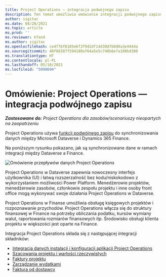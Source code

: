 ```yaml
---
title: Project Operations — integracja podwójnego zapisu
description: Ten temat umożliwia omówienie integracji podwójnego zapisu w Project Operations.
author: sigitac
ms.date: 04/28/2021
ms.topic: article
ms.prod: ''
ms.reviewer: kfend
ms.author: sigitac
ms.openlocfilehash: ce4f7bf8185e6f3f942df14d30d7b8d0a3e4444a
ms.sourcegitcommit: 40f68387f594180af64a5e5c748b6efa188bd300
ms.translationtype: HT
ms.contentlocale: pl-PL
ms.lasthandoff: 05/10/2021
ms.locfileid: "5998694"
---
```

# <a name="project-operations-dual-write-integration-overview"></a>Omówienie: Project Operations — integracja podwójnego zapisu

_**Zastosowane do:** Project Operations dla zasobów/scenariuszy nieopartych na zaopatrzeniu_

Project Operations używa [funkcji podwójnego zapisu](/dynamics365/fin-ops-core/dev-itpro/data-entities/dual-write/dual-write-home-page) do synchronizowania danych między Microsoft Dataverse i Dynamics 365 Finance.

Na poniższym rysunku pokazano, jak są synchronizowane dane w ramach integracji między Dataverse a Finance.

![Omówienie przepływów danych Project Operations](./media/ProjectOperationsFlows.jpg)

Project Operations w Dataverse zapewnia nowoczesny interfejs użytkownika (UI) i łatwą rozszerzalność bez kodu/niskokodowo z wykorzystaniem możliwości Power Platform. Menedżerowie projektów, menedżerowie zasobów, członkowie zespołu projektu i inne osoby front office mogą wykonywać swoje działania Project Operations w Dataverse.

Project Operations w Finanse umożliwia obsługę księgowych projektów i rozpoznawanie przychodów. Project Operations włącza się do struktury finansowej w Finance na potrzeby obliczania podatku, kursów wymiany walut, raportowania rozmiarów finansowych itp. Środowisko obsługi klienta projektu w większości jest oparte na Finance.

Integracja Project Operations składa się z następującej integracji składników:


- [Integracja danych instalacji i konfiguracji aplikacji Project Operations](resource-dual-write-setup-integration.md) 
- [Szacowania projektu i wartości rzeczywistych](resource-dual-write-estimates-actuals.md)
- [Faktury projektu](resource-dual-write-project-invoice.md)
- [Zarządzanie wydatkami](resource-dual-write-expense.md)
- [Faktura od dostawcy](resource-dual-write-vendor-invoice.md)

